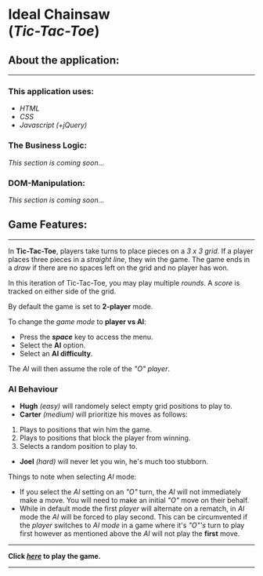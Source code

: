 **Ideal Chainsaw** 
<br>
(*Tic-Tac-Toe*)
===============================================================================

## **About the application:**
-------------------------------------------------------------------------------
### This application uses:
- *HTML*
- *CSS*
- *Javascript (+jQuery)*

### The Business Logic:
*This section is coming soon...*

### DOM-Manipulation:
*This section is coming soon...*

## **Game Features:**
-------------------------------------------------------------------------------
In **Tic-Tac-Toe**, players take turns to place pieces on a *3 x 3 grid*. If a player places three pieces in a *straight line*, they win the game. The game ends in a *draw* if there are no spaces left on the grid and no player has won.

In this iteration of Tic-Tac-Toe, you may play multiple *rounds*. A *score* is tracked on either side of the grid.

By default the game is set to **2-player** mode.

To change the *game mode* to **player vs AI**:
- Press the ***space*** key to access the menu.
- Select the **AI** option.
- Select an **AI difficulty**.

The *AI* will then assume the role of the *"O" player*.

### AI Behaviour
- **Hugh** *(easy)* will randomely select empty grid positions to play to.
- **Carter** *(medium)* will prioritize his moves as follows:
1. Plays to positions that win him the game.
2. Plays to positions that block the player from winning.
3. Selects a random position to play to.
* **Joel** *(hard)* will never let you win, he's much too stubborn.

Things to note when selecting *AI* mode:
- If you select the *AI* setting on an *"O"* turn, the *AI* will not immediately make a move. You will need to make an initial *"O"* move on their behalf.
- While in default mode the first *player* will alternate on a rematch, in *AI* mode the *AI* will be forced to play second. This can be circumvented if the *player* switches to *AI mode* in a game where it's *"O"'s* turn to play first however as mentioned above the *AI* will not play the **first** move.
-------------------------------------------------------------------------------

**Click *[here](https://tenzang.github.io/ideal-chainsaw/)* to play the game.**

-------------------------------------------------------------------------------
